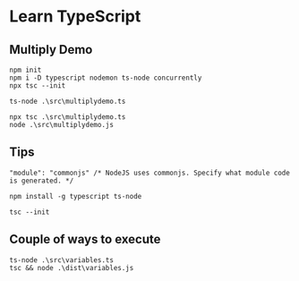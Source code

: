 # Learn TypeScript

## Multiply Demo

```
npm init
npm i -D typescript nodemon ts-node concurrently
npx tsc --init

ts-node .\src\multiplydemo.ts

npx tsc .\src\multiplydemo.ts
node .\src\multiplydemo.js
```

## Tips

`"module": "commonjs" /* NodeJS uses commonjs. Specify what module code is generated. */`

```
npm install -g typescript ts-node

tsc --init
```

## Couple of ways to execute

```
ts-node .\src\variables.ts
tsc && node .\dist\variables.js
```
